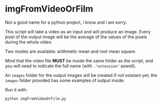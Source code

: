 # imgFromVideoOrFilm

Not a good name for a python project, i know and i am sorry.

This script will take a video as an input and will produce an image. Every pixel of the output image will be the average of the values of the pixels during the whole video. 

Two modes are available: arithmetic mean and root mean square.

Mind that the video file **MUST** be inside the same folder as the script, and you will need to indicate the full name (with `."extension"` aswell).

An `images` folder for the output images will be created if not existant yet; the `images` folder provided has some examples of output inside.

Run it with:

```
python imgFromVideoOrFilm.py
```

